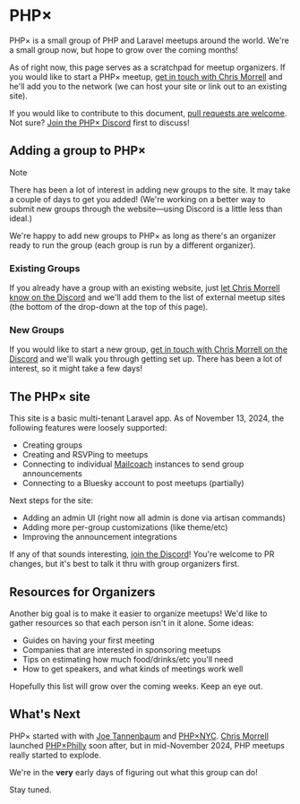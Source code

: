 
# PHP×

PHP× is a small group of PHP and Laravel meetups around the world. We're a small group now,
but hope to grow over the coming months!

As of right now, this page serves as a scratchpad for meetup organizers. If you would like
to start a PHP× meetup, [get in touch with Chris Morrell](https://bsky.app/profile/cmorrell.com)
and he'll add you to the network (we can host your site or link out to an existing site).

If you would like to contribute to this document, [pull requests are welcome](https://github.com/phpx-foundation/website/blob/main/resources/markdown/world.md).
Not sure? [Join the PHP× Discord](https://discord.gg/wMy6Eeuwbu) first to discuss!

## Adding a group to PHP×

> [!note]
> There has been a lot of interest in adding new groups to the site. It may take a couple
> of days to get you added! (We're working on a better way to submit new groups through
> the website—using Discord is a little less than ideal.)

We're happy to add new groups to PHP× as long as there's an organizer ready to run the
group (each group is run by a different organizer).

### Existing Groups

If you already have a group with an existing website, just [let Chris Morrell know on the Discord](https://discord.gg/wMy6Eeuwbu)
and we'll add them to the list of external meetup sites (the bottom of the drop-down at the top of this page).

### New Groups

If you would like to start a new group, [get in touch with Chris Morrell on the Discord](https://discord.gg/wMy6Eeuwbu)
and we'll walk you through getting set up. There has been a lot of interest, so it might take a few days!

## The PHP× site

This site is a basic multi-tenant Laravel app. As of November 13, 2024, the following
features were loosely supported:

- Creating groups
- Creating and RSVPing to meetups
- Connecting to individual [Mailcoach](https://www.mailcoach.app/) instances to send group announcements
- Connecting to a Bluesky account to post meetups (partially)

Next steps for the site:

- Adding an admin UI (right now all admin is done via artisan commands)
- Adding more per-group customizations (like theme/etc)
- Improving the announcement integrations

If any of that sounds interesting, [join the Discord](https://discord.gg/wMy6Eeuwbu)! You're welcome
to PR changes, but it's best to talk it thru with group organizers first.

## Resources for Organizers

Another big goal is to make it easier to organize meetups! We'd like to gather resources
so that each person isn't in it alone. Some ideas:

- Guides on having your first meeting
- Companies that are interested in sponsoring meetups
- Tips on estimating how much food/drinks/etc you'll need
- How to get speakers, and what kinds of meetings work well

Hopefully this list will grow over the coming weeks. Keep an eye out.

## What's Next

PHP× started with with [Joe Tannenbaum](https://bsky.app/profile/joe.codes) and 
[PHP×NYC](https://phpxnyc.com/). [Chris Morrell](https://bsky.app/profile/cmorrell.com) 
launched [PHP×Philly](https://phpxphilly.com/) soon after, but in mid-November 2024, 
PHP meetups really started to explode.

We're in the **very** early days of figuring out what this group can do!

Stay tuned.
